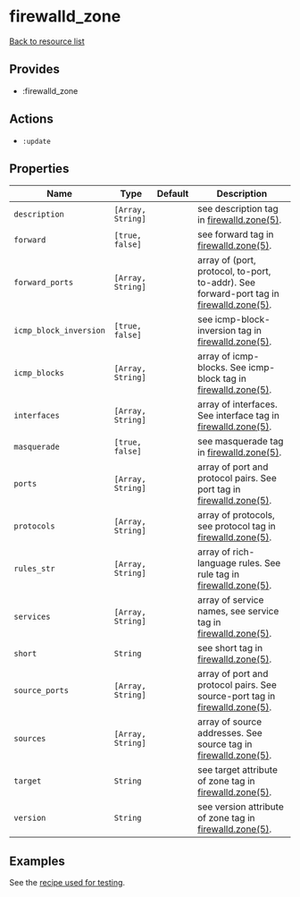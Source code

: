 # firewalld_zone

[Back to resource list](../README.md#resources)

## Provides

- :firewalld_zone

## Actions

- `:update`

## Properties

| Name                 | Type              | Default | Description                                                                                                                                                  |
| -----------          | -------------     | ------- | ------------------------------------                                                                                                                         |
| `description`           | `[Array, String]` |         | see description tag in [firewalld.zone(5)](https://firewalld.org/documentation/man-pages/firewalld.zone.html).                                               |
| `forward`               | `[true, false]`   |         | see forward tag in [firewalld.zone(5)](https://firewalld.org/documentation/man-pages/firewalld.zone.html).                                                   |
| `forward_ports`         | `[Array, String]` |         | array of (port, protocol, to-port, to-addr). See forward-port tag in [firewalld.zone(5)](https://firewalld.org/documentation/man-pages/firewalld.zone.html). |
| `icmp_block_inversion`  | `[true, false]`   |         | see icmp-block-inversion tag in [firewalld.zone(5)](https://firewalld.org/documentation/man-pages/firewalld.zone.html).                                      |
| `icmp_blocks`           | `[Array, String]` |         | array of icmp-blocks. See icmp-block tag in [firewalld.zone(5)](https://firewalld.org/documentation/man-pages/firewalld.zone.html).                          |
| `interfaces`            | `[Array, String]` |         | array of interfaces. See interface tag in [firewalld.zone(5)](https://firewalld.org/documentation/man-pages/firewalld.zone.html).                            |
| `masquerade`            | `[true, false]`   |         | see masquerade tag in [firewalld.zone(5)](https://firewalld.org/documentation/man-pages/firewalld.zone.html).                                                |
| `ports`                 | `[Array, String]` |         | array of port and protocol pairs. See port tag in [firewalld.zone(5)](https://firewalld.org/documentation/man-pages/firewalld.zone.html).                    |
| `protocols`             | `[Array, String]` |         | array of protocols, see protocol tag in [firewalld.zone(5)](https://firewalld.org/documentation/man-pages/firewalld.zone.html).                              |
| `rules_str`             | `[Array, String]` |         | array of rich-language rules. See rule tag in [firewalld.zone(5)](https://firewalld.org/documentation/man-pages/firewalld.zone.html).                        |
| `services`              | `[Array, String]` |         | array of service names, see service tag in [firewalld.zone(5)](https://firewalld.org/documentation/man-pages/firewalld.zone.html).                           |
| `short`                 | `String`          |         | see short tag in [firewalld.zone(5)](https://firewalld.org/documentation/man-pages/firewalld.zone.html).                                                     |
| `source_ports`          | `[Array, String]` |         | array of port and protocol pairs. See source-port tag in [firewalld.zone(5)](https://firewalld.org/documentation/man-pages/firewalld.zone.html).             |
| `sources`               | `[Array, String]` |         | array of source addresses. See source tag in [firewalld.zone(5)](https://firewalld.org/documentation/man-pages/firewalld.zone.html).                         |
| `target`                | `String`          |         | see target attribute of zone tag in [firewalld.zone(5)](https://firewalld.org/documentation/man-pages/firewalld.zone.html).                                  |
| `version`               | `String`          |         | see version attribute of zone tag in [firewalld.zone(5)](https://firewalld.org/documentation/man-pages/firewalld.zone.html).                                 |

## Examples

See the [recipe used for testing](../../test/fixtures/cookbooks/firewalld-test/recipes/default.rb).
